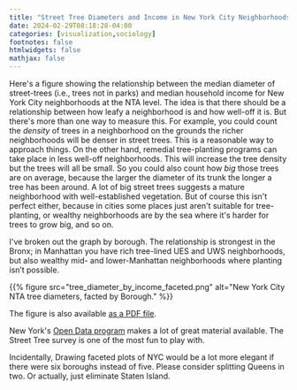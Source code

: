 ```yaml
---
title: "Street Tree Diameters and Income in New York City Neighborhoods"
date: 2024-02-29T08:18:28-04:00
categories: [visualization,sociology]
footnotes: false
htmlwidgets: false
mathjax: false
---
```



Here's a figure showing the relationship between the median diameter of street-trees (i.e., trees not in parks) and median household income for New York City neighborhoods at the NTA level. The idea is that there should be a relationship between how leafy a neighborhood is and how well-off it is. But there's more than one way to measure this. For example, you could count the _density_ of trees in a neighborhood on the grounds the richer neighborhoods will be denser in street trees. This is a reasonable way to approach things.  On the other hand, remedial tree-planting programs can take place in less well-off neighborhoods. This will increase the tree density but the trees will all be small. So you could also count how _big_ those trees are on average, because the larger the diameter of its trunk the longer a tree has been around. A lot of big street trees suggests a mature neighborhood with well-established vegetation. But of course this isn't perfect either, because in cities some places just aren't suitable for tree-planting, or wealthy neighborhoods are by the sea where it's harder for trees to grow big, and so on. 

I've broken out the graph by borough. The relationship is strongest in the Bronx; in Manhattan you have rich tree-lined UES and UWS neighborhoods, but also wealthy mid- and lower-Manhattan neighborhoods where planting isn’t possible.

{{% figure src="tree_diameter_by_income_faceted.png" alt="New York City NTA tree diameters, facted by Borough." %}}

The figure is also available [as a PDF file](tree_diameter_by_income_faceted.pdf).

New York's [Open Data program](https://opendata.cityofnewyork.us) makes a lot of great material available. The Street Tree survey is one of the most fun to play with. 

Incidentally, Drawing faceted plots of NYC would be a lot more elegant if there were six boroughs instead of five. Please consider splitting Queens in two. Or actually, just eliminate Staten Island.
